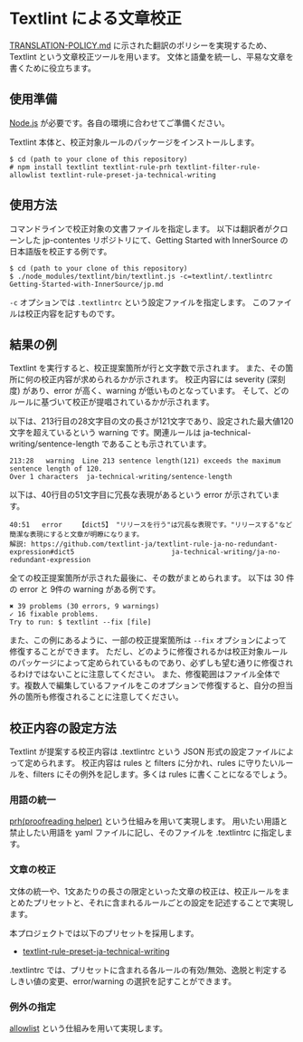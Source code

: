 # Textlint による文章校正
[TRANSLATION-POLICY.md](https://github.com/InnerSourceCommons/japanese-contents/blob/main/TRANSLATION-POLICY.md) に示された翻訳のポリシーを実現するため、Textlint という文章校正ツールを用います。
文体と語彙を統一し、平易な文章を書くために役立ちます。

## 使用準備
[Node.js](https://nodejs.dev/) が必要です。各自の環境に合わせてご準備ください。

Textlint 本体と、校正対象ルールのパッケージをインストールします。

```
$ cd (path to your clone of this repository)
# npm install textlint textlint-rule-prh textlint-filter-rule-allowlist textlint-rule-preset-ja-technical-writing
```

## 使用方法
コマンドラインで校正対象の文書ファイルを指定します。
以下は翻訳者がクローンした jp-contentes リポジトリにて、Getting Started with InnerSource の日本語版を校正する例です。

```
$ cd (path to your clone of this repository)
$ ./node_modules/textlint/bin/textlint.js -c=textlint/.textlintrc Getting-Started-with-InnerSource/jp.md
```

`-c` オプションでは `.textlintrc` という設定ファイルを指定します。
このファイルは校正内容を記すものです。

## 結果の例
Textlint を実行すると、校正提案箇所が行と文字数で示されます。
また、その箇所に何の校正内容が求められるかが示されます。
校正内容には severity (深刻度) があり、error が高く、warning が低いものとなっています。
そして、どのルールに基づいて校正が提唱されているかが示されます。

以下は、213行目の28文字目の文の長さが121文字であり、設定された最大値120文字を超えているという warning です。関連ルールは ja-technical-writing/sentence-length であることも示されています。

```
213:28   warning  Line 213 sentence length(121) exceeds the maximum sentence length of 120.
Over 1 characters  ja-technical-writing/sentence-length
```

以下は、40行目の51文字目に冗長な表現があるという error が示されています。

```
40:51   error    【dict5】 "リリースを行う"は冗長な表現です。"リリースする"など簡潔な表現にすると文章が明瞭になります。
解説: https://github.com/textlint-ja/textlint-rule-ja-no-redundant-expression#dict5                        ja-technical-writing/ja-no-redundant-expression
```

全ての校正提案箇所が示された最後に、その数がまとめられます。
以下は 30 件の error と 9件の warning がある例です。

```
✖ 39 problems (30 errors, 9 warnings)
✓ 16 fixable problems.
Try to run: $ textlint --fix [file]
```

また、この例にあるように、一部の校正提案箇所は `--fix` オプションによって修復することができます。
ただし、どのように修復されるかは校正対象ルールのパッケージによって定められているものであり、必ずしも望む通りに修復されるわけではないことに注意してください。
また、修復範囲はファイル全体です。複数人で編集しているファイルをこのオプションで修復すると、自分の担当外の箇所も修復されることに注意してください。

## 校正内容の設定方法
Textlint が提案する校正内容は .textlintrc という JSON 形式の設定ファイルによって定められます。
校正内容は rules と filters に分かれ、rules に守りたいルールを、filters にその例外を記します。多くは rules に書くことになるでしょう。

### 用語の統一
[prh(proofreading helper)](https://github.com/textlint-rule/textlint-rule-prh) という仕組みを用いて実現します。
用いたい用語と禁止したい用語を yaml ファイルに記し、そのファイルを .textlintrc に指定します。

### 文章の校正
文体の統一や、1文あたりの長さの限定といった文章の校正は、校正ルールをまとめたプリセットと、それに含まれるルールごとの設定を記述することで実現します。

本プロジェクトでは以下のプリセットを採用します。
* [textlint-rule-preset-ja-technical-writing](https://github.com/textlint-ja/textlint-rule-preset-ja-technical-writing)

.textlintrc では、プリセットに含まれる各ルールの有効/無効、逸脱と判定するしきい値の変更、error/warning の選択を記すことができます。

### 例外の指定
[allowlist](https://github.com/textlint/textlint-filter-rule-allowlist) という仕組みを用いて実現します。
